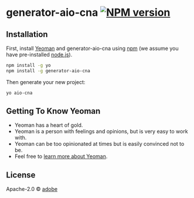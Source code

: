 # generator-aio-cna [![NPM version][npm-image]][npm-url] 


## Installation

First, install [Yeoman](http://yeoman.io) and generator-aio-cna using [npm](https://www.npmjs.com/) (we assume you have pre-installed [node.js](https://nodejs.org/)).

```bash
npm install -g yo
npm install -g generator-aio-cna
```

Then generate your new project:

```bash
yo aio-cna
```

## Getting To Know Yeoman

 * Yeoman has a heart of gold.
 * Yeoman is a person with feelings and opinions, but is very easy to work with.
 * Yeoman can be too opinionated at times but is easily convinced not to be.
 * Feel free to [learn more about Yeoman](http://yeoman.io/).

## License

Apache-2.0 © [adobe]()


[npm-image]: https://badge.fury.io/js/generator-aio-cna.svg
[npm-url]: https://npmjs.org/package/generator-aio-cna
[travis-image]: https://travis-ci.com//generator-aio-cna.svg?branch=master
[travis-url]: https://travis-ci.com//generator-aio-cna
[daviddm-image]: https://david-dm.org//generator-aio-cna.svg?theme=shields.io
[daviddm-url]: https://david-dm.org//generator-aio-cna
[coveralls-image]: https://coveralls.io/repos//generator-aio-cna/badge.svg
[coveralls-url]: https://coveralls.io/r//generator-aio-cna
